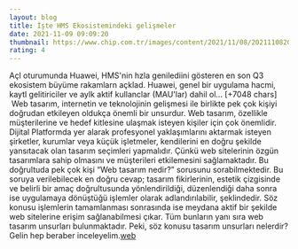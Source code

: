 ```yaml
--- 
layout: blog
title: İşte HMS Ekosistemindeki gelişmeler
date: 2021-11-09 09:09:20
thumbnail: https://www.chip.com.tr/images/content/2021/11/08/2021110820005998685/huawei-yillik-gelistirici-konferansinda-hms-ekosistemi-konusuldu.jpg
rating: 4
---
```

Açl oturumunda Huawei, HMS'nin hzla genilediini gösteren en son Q3 ekosistem büyüme rakamlarn açklad. Huawei, genel bir uygulama hacmi, kaytl gelitiriciler ve aylk aktif kullanclar (MAU'lar) dahil ol… [+7048 chars]</br>&nbsp;Web tasarım, internetin ve teknolojinin gelişmesi ile birlikte pek çok kişiyi doğrudan etkileyen oldukça önemli bir unsurdur. Web tasarım, özellikle müşterilerine ve hedef kitlesine ulaşmak isteyen kişiler için çok önemlidir. Dijital Platformda yer alarak profesyonel yaklaşımlarını aktarmak isteyen şirketler, kurumlar veya küçük işletmeler, kendilerini en doğru şekilde yansıtacak olan tasarım seçimleri yapmalıdır. Çünkü web sitelerinin özgün tasarımlara sahip olmasını ve müşterileri etkilemesini sağlamaktadır. Bu doğrultuda pek çok kişi “Web tasarım nedir?” sorusunu sorabilmektedir. Bu soruya verilebilecek en doğru cevap; tasarım fikirlerinin, estetik çizgisinde ve belirli bir amaç doğrultusunda yönlendirildiği, düzenlendiği daha sonra ise uygulamaya dönüştüğü işlemler olarak adlandırılabilir, şeklindedir. Söz konusu işlemlerin tamamlanması sonrasında ise meydana aktif bir şekilde web sitelerine erişim sağlanabilmesi çıkar. Tüm bunların yanı sıra web tasarım unsurları bulunmaktadır. Peki, söz konusu tasarım unsurları nelerdir? Gelin hep beraber inceleyelim.<a href="https://www.developerbilisim.com/web-tasarim">web</a>